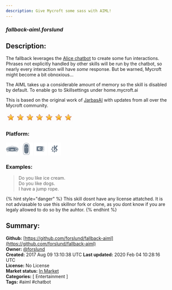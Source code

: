 ```yaml
---
description: Give Mycroft some sass with AIML!
---
```


### _fallback-aiml.forslund_  
## Description:  
The fallback leverages the [Alice chatbot](https://www.chatbots.org/chatbot/a.l.i.c.e/) to create some fun interactions.  Phrases not explicitly handled by other skills will be run by the chatbot, so nearly every interaction will have _some_ response.  But be warned, Mycroft might become a bit obnoxious...

The AIML takes up a considerable amount of memory so the skill is disabled by default. To enable go to Skillsettings under home.mycroft.ai

This is based on the original work of [JarbasAI](https://github.com/JarbasAI) with updates from all over the Mycroft community.  
  
![](../.gitbook/assets/star.png)![](../.gitbook/assets/star.png)![](../.gitbook/assets/star.png)![](../.gitbook/assets/star.png)![](../.gitbook/assets/star.png)![](../.gitbook/assets/star.png)![](../.gitbook/assets/star.png)  
  
### Platform:  
 ![Mark I](../.gitbook/assets/mark-1-icon.png)  ![Mark II](../.gitbook/assets/mark-2-icon.png)  ![Picroft](../.gitbook/assets/picroft-icon.png)  ![plasmoid](../.gitbook/assets/kde.png)   
### Examples:  
> Do you like ice cream.  
> Do you like dogs.  
> I have a jump rope.  
  
{% hint style="danger" %}
This skill dosnt have any license attatched. It is not adviasable to use this skillnor fork or clone, as you dont know if you are legaly allowed to do so by the auhtor.
{% endhint %}
  
## Summary:  
**Github:** [https://github.com/forslund/fallback-aiml](https://github.com/forslund/fallback-aiml)  
**Owner:** [@forslund](https://github.com/forslund)  
**Created:** 2017 Aug 09 13:10:38 UTC  **Last updated:** 2020 Feb 04 10:28:16 UTC  
**License:** No License  
**Market status:** [In Market](https://market.mycroft.ai/skill/fallback-aiml)  
**Categories:** [ Entertainment ]   
**Tags:** \#aiml \#chatbot   
